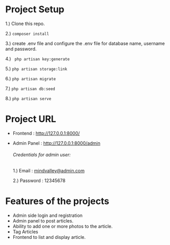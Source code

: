 # Project Setup
 1.)  Clone this repo.
 
 2.) ``` composer install ```
 
 3.)  create .env file and configure the .env file for database name, username and password.
 
 4.) ```  php artisan key:generate ```
 
 5.) ``` php artisan storage:link ```
 
 6.) ``` php artisan migrate ```

 7.) ``` php artisan db:seed ```

 8.) ``` php artisan serve ```
 
 
 # Project URL
 - Frontend : http://127.0.0.1:8000/
 - Admin Panel : http://127.0.0.1:8000/admin
    ###### Credentials for admin user:

    1.) Email : mindvalley@admin.com
    
    2.) Password : 12345678
 
 # Features of the projects
 - Admin side login and registration
 - Admin panel to post articles.
 - Ability to add one or more photos to the article.
 - Tag Articles
 - Frontend to list and display article.
 


